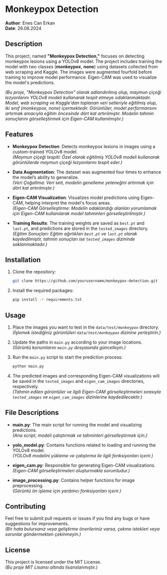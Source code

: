 # Monkeypox Detection

**Author**: Enes Can Erkan  
**Date**: 26.08.2024

## Description
This project, named **"Monkeypox Detection,"** focuses on detecting monkeypox lesions using a YOLOv8 model. The project includes training the model with two classes (**monkeypox**, **none**) using datasets collected from web scraping and Kaggle. The images were augmented fourfold before training to improve model performance. Eigen-CAM was used to visualize the model's predictions.

*(Bu proje, "Monkeypox Detection" olarak adlandırılmış olup, maymun çiçeği lezyonlarını YOLOv8 modeli kullanarak tespit etmeye odaklanmaktadır. Model, web scraping ve Kaggle'dan toplanan veri setleriyle eğitilmiş olup, iki sınıf (monkeypox, none) içermektedir. Görüntüler, model performansını artırmak amacıyla eğitim öncesinde dört kat artırılmıştır. Modelin tahmin sonuçlarını görselleştirmek için Eigen-CAM kullanılmıştır.)*

## Features
- **Monkeypox Detection**: Detects monkeypox lesions in images using a custom-trained YOLOv8 model.  
  *(Maymun çiçeği tespiti: Özel olarak eğitilmiş YOLOv8 modeli kullanarak görüntülerde maymun çiçeği lezyonlarını tespit eder.)*

- **Data Augmentation**: The dataset was augmented four times to enhance the model’s ability to generalize.  
  *(Veri Çoğaltma: Veri seti, modelin genelleme yeteneğini artırmak için dört kat artırılmıştır.)*

- **Eigen-CAM Visualization**: Visualizes model predictions using Eigen-CAM, helping interpret the model's focus areas.  
  *(Eigen-CAM Görselleştirme: Modelin odaklandığı alanları yorumlamak için Eigen-CAM kullanılarak model tahminleri görselleştirilmiştir.)*

- **Training Results**: The training weights are saved as `best.pt` and `last.pt`, and predictions are stored in the `tested_images` directory.  
  *(Eğitim Sonuçları: Eğitim ağırlıkları `best.pt` ve `last.pt` olarak kaydedilmiştir, tahmin sonuçları ise `tested_images` dizininde saklanmaktadır.)*

## Installation
1. Clone the repository:

    ```bash
    git clone https://github.com/yourusername/monkeypox-detection.git
    ```

2. Install the required packages:

    ```bash
    pip install -r requirements.txt
    ```

## Usage
1. Place the images you want to test in the `data/test/monkeypox` directory.  
   *(İşlemek istediğiniz görüntüleri `data/test/monkeypox` dizinine yerleştirin.)*

2. Update the paths in `main.py` according to your image locations.  
   *(Görüntü konumlarını `main.py` dosyasında güncelleyin.)*

3. Run the `main.py` script to start the prediction process:

    ```bash
    python main.py
    ```

4. The predicted images and corresponding Eigen-CAM visualizations will be saved in the `tested_images` and `eigen_cam_images` directories, respectively.  
   *(Tahmin edilen görüntüler ve ilgili Eigen-CAM görselleştirmeleri sırasıyla `tested_images` ve `eigen_cam_images` dizinlerine kaydedilecektir.)*

## File Descriptions
- **main.py**: The main script for running the model and visualizing predictions.  
  *(Ana script, modeli çalıştırmak ve tahminleri görselleştirmek için.)*

- **yolo_model.py**: Contains functions related to loading and running the YOLOv8 model.  
  *(YOLOv8 modelini yükleme ve çalıştırma ile ilgili fonksiyonları içerir.)*

- **eigen_cam.py**: Responsible for generating Eigen-CAM visualizations.  
  *(Eigen-CAM görselleştirmeleri oluşturmakla sorumludur.)*

- **image_processing.py**: Contains helper functions for image preprocessing.  
  *(Görüntü ön işleme için yardımcı fonksiyonları içerir.)*

## Contributing
Feel free to submit pull requests or issues if you find any bugs or have suggestions for improvements.  
*(Bir hata bulursanız veya geliştirme önerileriniz varsa, çekme istekleri veya sorunlar göndermekten çekinmeyin.)*

## License
This project is licensed under the MIT License.  
*(Bu proje MIT Lisansı altında lisanslanmıştır.)*
